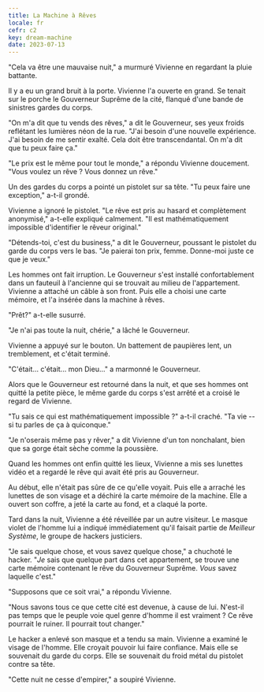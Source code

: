 ```yaml
---
title: La Machine à Rêves
locale: fr
cefr: c2
key: dream-machine
date: 2023-07-13
---
```


"Cela va être une mauvaise nuit," a murmuré Vivienne en regardant la pluie battante.

Il y a eu un grand bruit à la porte. Vivienne l'a ouverte en grand. Se tenait sur le porche le Gouverneur Suprême de la cité, flanqué d'une bande de sinistres gardes du corps.

"On m'a dit que tu vends des rêves," a dit le Gouverneur, ses yeux froids reflétant les lumières néon de la rue. "J'ai besoin d'une nouvelle expérience. J'ai besoin de me sentir exalté. Cela doit être transcendantal. On m'a dit que tu peux faire ça."

"Le prix est le même pour tout le monde," a répondu Vivienne doucement. "Vous voulez un rêve ? Vous donnez un rêve."

Un des gardes du corps a pointé un pistolet sur sa tête. "Tu peux faire une exception," a-t-il grondé.

Vivienne a ignoré le pistolet. "Le rêve est pris au hasard et complètement anonymisé," a-t-elle expliqué calmement. "Il est mathématiquement impossible d'identifier le rêveur original."

"Détends-toi, c'est du business," a dit le Gouverneur, poussant le pistolet du garde du corps vers le bas. "Je paierai ton prix, femme. Donne-moi juste ce que je veux."

Les hommes ont fait irruption. Le Gouverneur s'est installé confortablement dans un fauteuil à l'ancienne qui se trouvait au milieu de l'appartement. Vivienne a attaché un câble à son front. Puis elle a choisi une carte mémoire, et l'a insérée dans la machine à rêves.

"Prêt?" a-t-elle susurré.

"Je n'ai pas toute la nuit, chérie," a lâché le Gouverneur.

Vivienne a appuyé sur le bouton. Un battement de paupières lent, un tremblement, et c'était terminé.

"C'était... c'était... mon Dieu..." a marmonné le Gouverneur.

Alors que le Gouverneur est retourné dans la nuit, et que ses hommes ont quitté la petite pièce, le même garde du corps s'est arrêté et a croisé le regard de Vivienne.

"Tu sais ce qui est mathématiquement impossible ?" a-t-il craché. "Ta vie -- si tu parles de ça à quiconque."

"Je n'oserais même pas y rêver," a dit Vivienne d'un ton nonchalant, bien que sa gorge était sèche comme la poussière.

Quand les hommes ont enfin quitté les lieux, Vivienne a mis ses lunettes vidéo et a regardé le rêve qui avait été pris au Gouverneur.

Au début, elle n'était pas sûre de ce qu'elle voyait. Puis elle a arraché les lunettes de son visage et a déchiré la carte mémoire de la machine. Elle a ouvert son coffre, a jeté la carte au fond, et a claqué la porte.

Tard dans la nuit, Vivienne a été réveillée par un autre visiteur. Le masque violet de l'homme lui a indiqué immédiatement qu'il faisait partie de *Meilleur Système*, le groupe de hackers justiciers.

"Je sais quelque chose, et vous savez quelque chose," a chuchoté le hacker. "*Je* sais que quelque part dans cet appartement, se trouve une carte mémoire contenant le rêve du Gouverneur Suprême. *Vous* savez laquelle c'est."

"Supposons que ce soit vrai," a répondu Vivienne.

"Nous savons tous ce que cette cité est devenue, à cause de lui. N'est-il pas temps que le peuple voie quel genre d'homme il est vraiment ? Ce rêve pourrait le ruiner. Il pourrait tout changer."

Le hacker a enlevé son masque et a tendu sa main. Vivienne a examiné le visage de l'homme. Elle croyait pouvoir lui faire confiance. Mais elle se souvenait du garde du corps. Elle se souvenait du froid métal du pistolet contre sa tête.

"Cette nuit ne cesse d'empirer," a soupiré Vivienne.